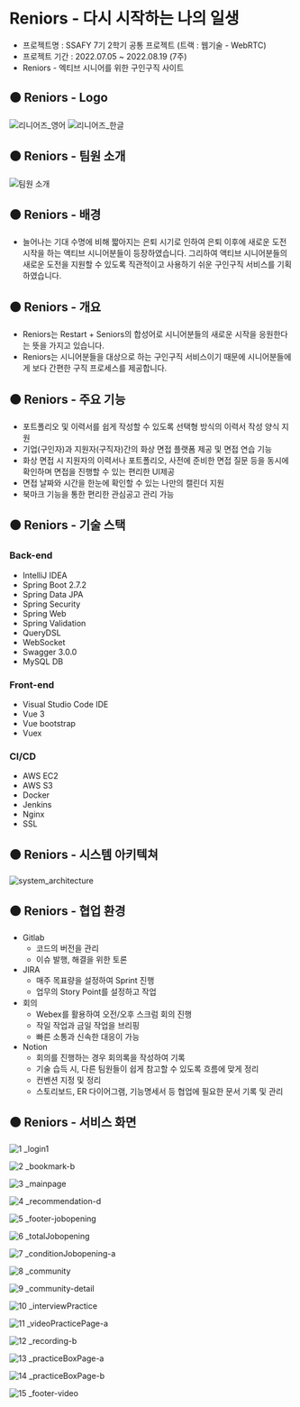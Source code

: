 # Reniors - 다시 시작하는 나의 일생
- 프로젝트명 : SSAFY 7기 2학기 공통 프로젝트 (트랙 : 웹기술 - WebRTC)
- 프로젝트 기간 : 2022.07.05 ~ 2022.08.19 (7주)
- Reniors - 엑티브 시니어를 위한 구인구직 사이트

## 🟠 Reniors - Logo
![리니어즈_영어](https://user-images.githubusercontent.com/81104902/188835364-7b282ace-3436-4e8b-b97a-d042ccf5ab5c.png)
![리니어즈_한글](https://user-images.githubusercontent.com/81104902/189074880-f39ac174-5979-4284-8198-ff962ce1e5de.png)

## 🟠 Reniors - 팀원 소개
![팀원 소개](https://user-images.githubusercontent.com/81104902/189853933-c096118f-e48e-4098-9953-c3f12e321106.png)

## 🟠 Reniors - 배경
- 늘어나는 기대 수명에 비해 짧아지는 은퇴 시기로 인하여 은퇴 이후에 새로운 도전 시작을 하는 액티브 시니어분들이 등장하였습니다. 그리하여 액티브 시니어분들의 새로운 도전을 지원할 수 있도록 직관적이고 사용하기 쉬운 구인구직 서비스를 기획하였습니다.

## 🟠 Reniors - 개요
- Reniors는 Restart + Seniors의 합성어로 시니어분들의 새로운 시작을 응원한다는 뜻을 가지고 있습니다.
- Reniors는 시니어분들을 대상으로 하는 구인구직 서비스이기 때문에 시니어분들에게 보다 간편한 구직 프로세스를 제공합니다.

## 🟠 Reniors - 주요 기능
- 포트폴리오 및 이력서를 쉽게 작성할 수 있도록 선택형 방식의 이력서 작성 양식 지원
- 기업(구인자)과 지원자(구직자)간의 화상 면접 플랫폼 제공 및 면접 연습 기능
- 화상 면접 시 지원자의 이력서나 포트폴리오, 사전에 준비한 면접 질문 등을 동시에 확인하며 면접을 진행할 수 있는 편리한 UI제공
- 면접 날짜와 시간을 한눈에 확인할 수 있는 나만의 캘린더 지원
- 북마크 기능을 통한 편리한 관심공고 관리 가능

## 🟠 Reniors - 기술 스택
### Back-end
- IntelliJ IDEA
- Spring Boot 2.7.2
- Spring Data JPA
- Spring Security
- Spring Web
- Spring Validation
- QueryDSL
- WebSocket
- Swagger 3.0.0
- MySQL DB

### Front-end
- Visual Studio Code IDE
- Vue 3
- Vue bootstrap
- Vuex

### CI/CD
- AWS EC2
- AWS S3
- Docker
- Jenkins
- Nginx
- SSL

## 🟠 Reniors - 시스템 아키텍쳐
![system_architecture](https://user-images.githubusercontent.com/81104902/196966307-5affc076-32ab-410d-826b-8f551b4fcf81.png)

## 🟠 Reniors - 협업 환경
- Gitlab
  - 코드의 버전을 관리
  - 이슈 발행, 해결을 위한 토론
- JIRA
  - 매주 목표량을 설정하여 Sprint 진행
  - 업무의 Story Point를 설정하고 작업
- 회의
  - Webex를 활용하여 오전/오후 스크럼 회의 진행
  - 작일 작업과 금일 작업을 브리핑
  - 빠른 소통과 신속한 대응이 가능
- Notion
  - 회의를 진행하는 경우 회의록을 작성하여 기록
  - 기술 습득 시, 다른 팀원들이 쉽게 참고할 수 있도록 흐름에 맞게 정리
  - 컨벤션 지정 및 정리
  - 스토리보드, ER 다이어그램, 기능명세서 등 협업에 필요한 문서 기록 및 관리

## 🟠 Reniors - 서비스 화면

![1 _login1](https://user-images.githubusercontent.com/81104902/201555834-28d432d4-322e-4753-9d12-854306546e92.png)

![2 _bookmark-b](https://user-images.githubusercontent.com/81104902/201555847-f62a883c-2e66-481d-9bf7-dbf4ef46529b.png)

![3 _mainpage](https://user-images.githubusercontent.com/81104902/201555859-3bb35423-299a-4578-bbba-2c146a02f34e.png)

![4 _recommendation-d](https://user-images.githubusercontent.com/81104902/201555864-4c49c681-ba77-4cf8-8aab-7bb9e553c952.png)

![5 _footer-jobopening](https://user-images.githubusercontent.com/81104902/201555869-64518acf-f364-452b-a0a0-6b7a89d27af1.png)

![6 _totalJobopening](https://user-images.githubusercontent.com/81104902/201555876-454bc6dd-2f7b-424e-be8d-786f1bf56b8e.png)

![7 _conditionJobopening-a](https://user-images.githubusercontent.com/81104902/201555887-ec7a7f21-d4bc-4e8f-ae66-2480ba870a1f.png)

![8 _community](https://user-images.githubusercontent.com/81104902/201832497-2136f693-c1c1-484a-85b3-4ef0491a9884.png)

![9 _community-detail](https://user-images.githubusercontent.com/81104902/202049399-1990c077-0c11-4ecb-9552-ef29f04f5449.png)

![10 _interviewPractice](https://user-images.githubusercontent.com/81104902/202353790-1cef07cd-c68e-4b99-ae50-6a169354aeb4.png)

![11 _videoPracticePage-a](https://user-images.githubusercontent.com/81104902/202601593-64457b7f-87f8-4d7c-95c9-c93e97b67f81.png)

![12 _recording-b](https://user-images.githubusercontent.com/81104902/202837121-392a5418-1757-47c8-b2c1-8c71ca63c5df.png)

![13 _practiceBoxPage-a](https://user-images.githubusercontent.com/81104902/202864223-081d9093-6131-4289-859e-a47673583bfd.png)

![14 _practiceBoxPage-b](https://user-images.githubusercontent.com/81104902/202977162-679fabfc-ffa7-497b-a44a-6d47dbcde6ad.png)

![15 _footer-video](https://user-images.githubusercontent.com/81104902/203181949-eb894387-f147-437d-b733-f2eaf6eb9e59.png)
